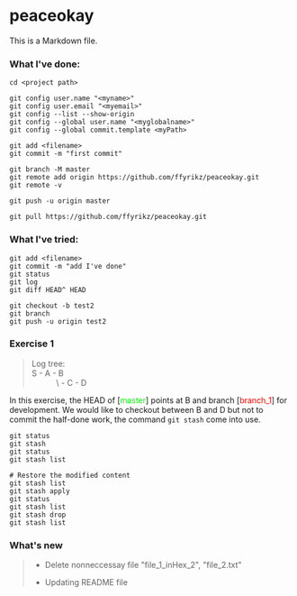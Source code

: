 <style>
    r { color: Red }
    o { color: Orange }
    lg { color: Lime }
</style>


# peaceokay
This is a Markdown file.

### What I've done:
``` properties
cd <project path>

git config user.name "<myname>"
git config user.email "<myemail>"
git config --list --show-origin
git config --global user.name "<myglobalname>"
git config --global commit.template <myPath>

git add <filename>
git commit -m "first commit"

git branch -M master
git remote add origin https://github.com/ffyrikz/peaceokay.git
git remote -v

git push -u origin master

git pull https://github.com/ffyrikz/peaceokay.git
```

### What I've tried:
``` properties
git add <filename>
git commit -m "add I've done"
git status
git log
git diff HEAD^ HEAD

git checkout -b test2
git branch
git push -u origin test2
```

### Exercise 1
> Log tree: <br />
>       S - A - B <br />
> $~~~~~~~~~~$ \\ - C - D 

In this exercise, the HEAD of [<lg>master</lg>] points at B and branch [<r>branch_1</r>] for development. We would like to checkout between B and D but not to commit the half-done work, the command `git stash` come into use.
``` properties
git status
git stash
git status
git stash list

# Restore the modified content
git stash list
git stash apply
git status
git stash list
git stash drop
git stash list
```

### What's new
> - Delete nonneccessay file "file_1_inHex_2", "file_2.txt"
> 
> - Updating README file